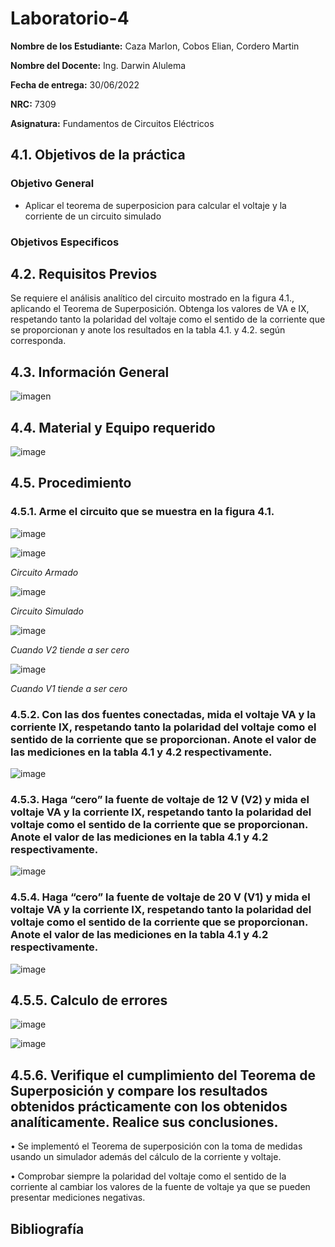 # Laboratorio-4
**Nombre de los Estudiante:** Caza Marlon, Cobos Elian, Cordero Martin

**Nombre del Docente:** Ing. Darwin Alulema

**Fecha de entrega:** 30/06/2022

**NRC:** 7309

**Asignatura:** Fundamentos de Circuitos Eléctricos

## **4.1. Objetivos de la práctica**

### **Objetivo General**

* Aplicar el teorema de superposicion para calcular el voltaje y la corriente de un circuito simulado

### **Objetivos Especificos** 

## **4.2. Requisitos Previos**

Se requiere el análisis analítico del circuito mostrado en la figura 4.1., aplicando el Teorema de Superposición. Obtenga los valores de VA e IX, respetando tanto la polaridad del voltaje como el sentido de la corriente que se proporcionan y anote los resultados en la tabla 4.1. y 4.2. según corresponda.

## **4.3. Información General**

![imagen](https://user-images.githubusercontent.com/105812540/176815156-b99d89d1-b347-4145-8914-f146002834fb.png)


## **4.4. Material y Equipo requerido**

![image](https://user-images.githubusercontent.com/105742149/176807784-2e19fe4d-1648-4efc-8d33-26b69e9cf18e.png)

## **4.5. Procedimiento**

### **4.5.1. Arme el circuito que se muestra en la figura 4.1.**

![image](https://user-images.githubusercontent.com/105742149/176807061-90c93c3f-5a7c-45fb-947f-c7204c5fd7cc.png)

![image](https://user-images.githubusercontent.com/105742149/176827222-f07f1482-c932-48a3-b41f-7d7380e81f40.png)

*Circuito Armado*

![image](https://user-images.githubusercontent.com/105742149/176827279-fcef1ddb-bc1e-4d7b-be1f-b13098524936.png)

*Circuito Simulado*

![image](https://user-images.githubusercontent.com/105742149/176827356-889573f8-d247-4684-baf1-7c0b461bcca0.png)

*Cuando V2 tiende a ser cero*

![image](https://user-images.githubusercontent.com/105742149/176827424-c6228fa9-004b-4aa0-a31d-f4e921f2a640.png)

*Cuando V1 tiende a ser cero*

### **4.5.2. Con las dos fuentes conectadas, mida el voltaje VA y la corriente IX, respetando tanto la polaridad del voltaje como el sentido de la corriente que se proporcionan. Anote el valor de las mediciones en la tabla 4.1 y 4.2 respectivamente.**

![image](https://user-images.githubusercontent.com/105742149/176828111-1a5b1c07-04d4-45a7-8963-55f21b1bac85.png)

### **4.5.3. Haga “cero” la fuente de voltaje de 12 V (V2) y mida el voltaje VA y la corriente IX, respetando tanto la polaridad del voltaje como el sentido de la corriente que se proporcionan. Anote el valor de las mediciones en la tabla 4.1 y 4.2 respectivamente.**

![image](https://user-images.githubusercontent.com/105742149/176828369-523550bf-4ec1-44d6-b8ea-1a7d318e4fca.png)

### **4.5.4. Haga “cero” la fuente de voltaje de 20 V (V1) y mida el voltaje VA y la corriente IX, respetando tanto la polaridad del voltaje como el sentido de la corriente que se proporcionan. Anote el valor de las mediciones en la tabla 4.1 y 4.2 respectivamente.**

![image](https://user-images.githubusercontent.com/105742149/176828409-ae5b85f6-fbfe-48b8-9c43-88bc0f78bf28.png)

## **4.5.5. Calculo de errores**

![image](https://user-images.githubusercontent.com/105742149/176827107-050449dc-3a77-4ced-9d8e-d3db1845f583.png)

![image](https://user-images.githubusercontent.com/105742149/176827135-6708584b-c410-45ab-a83e-959961e864f8.png)

## **4.5.6. Verifique el cumplimiento del Teorema de Superposición y compare los resultados obtenidos prácticamente con los obtenidos analíticamente. Realice sus conclusiones.**

•	Se implementó el Teorema de superposición con la toma de medidas usando un simulador además del cálculo de la corriente y voltaje.

•	Comprobar siempre la polaridad del voltaje como el sentido de la corriente al cambiar los valores de la fuente de voltaje ya que se pueden presentar mediciones negativas.



## **Bibliografía**

